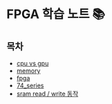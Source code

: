 # FPGA 학습 노트 📚

## 목차

- [cpu vs gpu](./cpu_gpu.md) <br />
- [memory](./memory.md) <br />
- [fpga](./fpga.md) <br />
- [74_series](./cpu_gpu.md) <br />
- [sram read / write 동작](./sram동작예시.md) <br />

